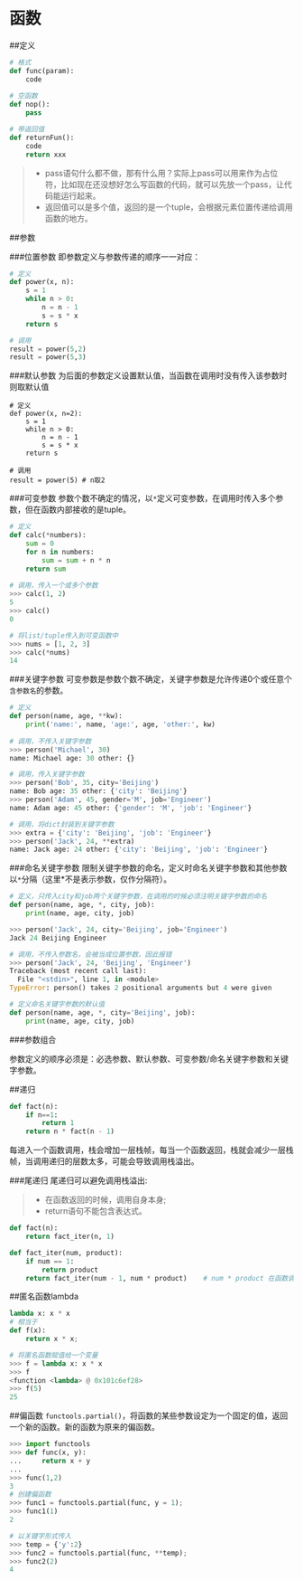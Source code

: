 # 函数

##定义

```python
# 格式
def func(param):
    code
    
# 空函数
def nop():
    pass

# 带返回值
def returnFun():
    code
    return xxx
```
>* pass语句什么都不做，那有什么用？实际上pass可以用来作为占位符，比如现在还没想好怎么写函数的代码，就可以先放一个pass，让代码能运行起来。
>* 返回值可以是多个值，返回的是一个tuple，会根据元素位置传递给调用函数的地方。


##参数

###位置参数
即参数定义与参数传递的顺序一一对应：

```python
# 定义
def power(x, n):
    s = 1
    while n > 0:
        n = n - 1
        s = s * x
    return s

# 调用
result = power(5,2)
result = power(5,3)
```

###默认参数
为后面的参数定义设置默认值，当函数在调用时没有传入该参数时则取默认值

```shell
# 定义
def power(x, n=2):
    s = 1
    while n > 0:
        n = n - 1
        s = s * x
    return s

# 调用
result = power(5) # n取2
```

###可变参数
参数个数不确定的情况，以`*`定义可变参数，在调用时传入多个参数，但在函数内部接收的是tuple。

```python
# 定义
def calc(*numbers):
    sum = 0
    for n in numbers:
        sum = sum + n * n
    return sum
    
# 调用，传入一个或多个参数
>>> calc(1, 2)
5
>>> calc()
0

# 将list/tuple传入到可变函数中
>>> nums = [1, 2, 3]
>>> calc(*nums)
14
```

###关键字参数
可变参数是参数个数不确定，关键字参数是允许传递0个或任意个`含参数名`的参数。

```python
# 定义
def person(name, age, **kw):
    print('name:', name, 'age:', age, 'other:', kw)
    
# 调用，不传入关键字参数
>>> person('Michael', 30)
name: Michael age: 30 other: {}

# 调用，传入关键字参数
>>> person('Bob', 35, city='Beijing')
name: Bob age: 35 other: {'city': 'Beijing'}
>>> person('Adam', 45, gender='M', job='Engineer')
name: Adam age: 45 other: {'gender': 'M', 'job': 'Engineer'}

# 调用，将dict封装到关键字参数
>>> extra = {'city': 'Beijing', 'job': 'Engineer'}
>>> person('Jack', 24, **extra)
name: Jack age: 24 other: {'city': 'Beijing', 'job': 'Engineer'}
```

###命名关键字参数
限制关键字参数的命名，定义时命名关键字参数和其他参数以`*`分隔（这里*不是表示参数，仅作分隔符）。

```python
# 定义，只传入city和job两个关键字参数，在调用的时候必须注明关键字参数的命名
def person(name, age, *, city, job):
    print(name, age, city, job)

>>> person('Jack', 24, city='Beijing', job='Engineer')
Jack 24 Beijing Engineer

# 调用，不传入参数名，会被当成位置参数，因此报错
>>> person('Jack', 24, 'Beijing', 'Engineer')
Traceback (most recent call last):
  File "<stdin>", line 1, in <module>
TypeError: person() takes 2 positional arguments but 4 were given

# 定义命名关键字参数的默认值
def person(name, age, *, city='Beijing', job):
    print(name, age, city, job)
```

###参数组合

参数定义的顺序必须是：必选参数、默认参数、可变参数/命名关键字参数和关键字参数。

##递归

```python
def fact(n):
    if n==1:
        return 1
    return n * fact(n - 1)
```
每进入一个函数调用，栈会增加一层栈帧，每当一个函数返回，栈就会减少一层栈帧，当调用递归的层数太多，可能会导致调用栈溢出。

###尾递归
尾递归可以避免调用栈溢出:
>* 在函数返回的时候，调用自身本身;
>* return语句不能包含表达式。

```python
def fact(n):
    return fact_iter(n, 1)

def fact_iter(num, product):
    if num == 1:
        return product
    return fact_iter(num - 1, num * product)    # num * product 在函数调用前会计算
```

##匿名函数lambda

```python
lambda x: x * x
# 相当于
def f(x):
    return x * x;

# 将匿名函数赋值给一个变量
>>> f = lambda x: x * x
>>> f
<function <lambda> @ 0x101c6ef28>
>>> f(5)
25
```

##偏函数
`functools.partial()`，将函数的某些参数设定为一个固定的值，返回一个新的函数。新的函数为原来的偏函数。

```python
>>> import functools
>>> def func(x, y):
...     return x + y
...
>>> func(1,2)
3
# 创建偏函数
>>> func1 = functools.partial(func, y = 1);
>>> func1(1)
2

# 以关键字形式传入
>>> temp = {'y':2}
>>> func2 = functools.partial(func, **temp);
>>> func2(2)
4
```


